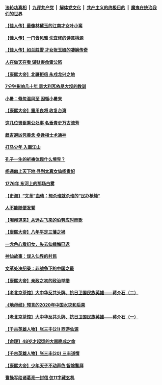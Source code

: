 

####  [法轮功真相](../../../../basic/blob/master/README.md?t=07071702) &nbsp;|&nbsp; [九评共产党](../../../../9ping.md/blob/master/README.md?t=07071702) &nbsp;|&nbsp; [解体党文化](../../../../jtdwh.md/blob/master/README.md?t=07071702)  &nbsp;|&nbsp; [共产主义的终极目的](../../../../gczydzjmd.md/blob/master/README.md?t=07071702) &nbsp;|&nbsp; [魔鬼在统治我们的世界](../../../../mgztzwmdsj.md/blob/master/README.md?t=07071702) 

#### [【佳人传】最像林黛玉的江南才女叶小鸾](../pages/prog647/a102887750.md?t=07071702) 

#### [【佳人传】一门皆风雅 沈宜修的诗意桃源](../pages/prog647/a102887738.md?t=07071702) 

#### [【佳人传】如兰胜雪 才女张玉娘的凄婉传奇](../pages/prog647/a102887006.md?t=07071702) 

#### [人在做天在看 谋财害命雷公怒](../pages/prog647/a102886986.md?t=07071702) 

#### [【康熙大帝】北疆拒俄 永戍龙兴之地](../pages/prog647/a102886881.md?t=07071702) 

#### [7分钟影响几十年 意大利瓦依昂大坝的教训](../pages/prog647/a102886630.md?t=07071702) 

#### [小暑：倏忽温风至 因循小暑来](../pages/prog647/a102886557.md?t=07071702) 

#### [【康熙大帝】重用良将 收复台湾](../pages/prog647/a102886408.md?t=07071702) 

#### [这几位贤臣秉公处事 名垂青史万古流芳](../pages/prog647/a102885845.md?t=07071702) 

#### [趋吉避凶凭善念 幸逢相士术通神](../pages/prog647/a102885841.md?t=07071702) 

#### [打马少年 入画江山](../pages/prog647/a102885721.md?t=07071702) 

#### [孔子一生的祈祷体现什么境界？](../pages/prog647/a102885080.md?t=07071702) 

#### [杨通幽上天下地 寻到太真女仙杨贵妃](../pages/prog647/a102885076.md?t=07071702) 

#### [1776年 东河上的那场白雾](../pages/prog647/a102884957.md?t=07071702) 

#### [【史海】“文革”血债：想杀谁就杀谁的“民办枪毙”](../pages/prog647/a102884298.md?t=07071702) 

#### [人不能随便发誓](../pages/prog647/a102884287.md?t=07071702) 

#### [【闱闱道来】从远古飞来的伯劳应时而歌](../pages/prog647/a102884191.md?t=07071702) 

#### [【康熙大帝】八年平定三藩之祸](../pages/prog647/a102884129.md?t=07071702) 

#### [一念色心看妇女，失去仙缘悔已迟](../pages/prog647/a102883453.md?t=07071702) 

#### [神仙故事：误入仙界的村民](../pages/prog647/a102883447.md?t=07071702) 

#### [文革处决纪录：非战争下的中国之最](../pages/prog647/a102882581.md?t=07071702) 

#### [【康熙大帝】亲政之初的政治举措](../pages/prog647/a102882457.md?t=07071702) 

#### [【老北京茶馆】大中华反共头牌、抗日卫国民族英雄——蒋介石（二）](../pages/prog647/a102881802.md?t=07071702) 

#### [《地母经》预言的2020年中国水灾和后果](../pages/prog647/a102881847.md?t=07071702) 

#### [【老北京茶馆】大中华反共头牌、抗日卫国民族英雄——蒋介石（一）](../pages/prog647/a102881798.md?t=07071702) 

#### [【千古英雄人物】张三丰(21) 西游仙源](../pages/prog647/a102881770.md?t=07071702) 

#### [【命理】48岁才起运的大器晚成之命](../pages/prog647/a102881385.md?t=07071702) 

#### [【千古英雄人物】张三丰(20) 三丰道情](../pages/prog647/a102881291.md?t=07071702) 

#### [【康熙大帝】少年天子不动声色 智除鳌拜](../pages/prog647/a102881250.md?t=07071702) 

#### [曹操写给诸葛亮一封信 仅11字藏玄机](../pages/prog647/a102880766.md?t=07071702) 


